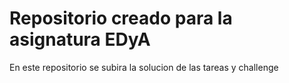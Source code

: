 # Repositorio creado para la asignatura EDyA

En este repositorio se subira la solucion de las tareas y challenge 
